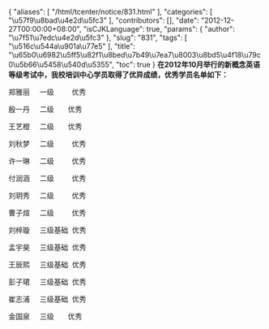 {
    "aliases": [
        "/html/tcenter/notice/831.html"
    ],
    "categories": [
        "\u57f9\u8bad\u4e2d\u5fc3"
    ],
    "contributors": [],
    "date": "2012-12-27T00:00:00+08:00",
    "isCJKLanguage": true,
    "params": {
        "author": "\u7f51\u7edc\u4e2d\u5fc3"
    },
    "slug": "831",
    "tags": [
        "\u516c\u544a\u901a\u77e5"
    ],
    "title": "\u65b0\u6982\u5ff5\u82f1\u8bed\u7b49\u7ea7\u8003\u8bd5\u4f18\u79c0\u5b66\u5458\u540d\u5355",
    "toc": true
}
**在****2012****年****10****月举行的新概念英语等级考试中，我校培训中心学员取得了优异成绩，优秀学员名单如下：**

郑雅丽     一级         优秀

殷一丹     二级       优秀

王艺橙     二级       优秀

刘秋梦     二级         优秀

许一琳     二级         优秀

付润涵     二级         优秀

刘玥秀     二级         优秀

曹子煊     二级         优秀

刘梓璇     三级基础  优秀

孟宇昊     三级基础  优秀

王辰熙     三级基础  优秀

彭子珺     三级基础  优秀

崔志浦     三级基础  优秀

金国泉     三级       优秀

